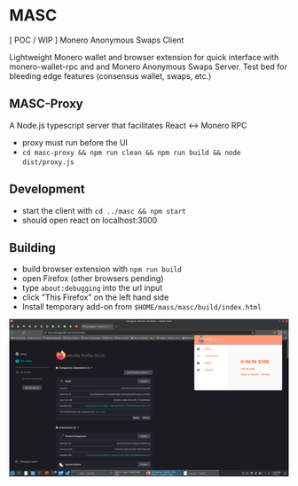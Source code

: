 # MASC

[ POC / WIP ] Monero Anonymous Swaps Client

Lightweight Monero wallet and browser extension for quick interface with
monero-wallet-rpc and and Monero Anonymous Swaps Server. Test bed for 
bleeding edge features (consensus wallet, swaps, etc.)

## MASC-Proxy

A Node.js typescript server that facilitates React <-> Monero RPC

* proxy must run before the UI
* `cd masc-proxy && npm run clean && npm run build && node dist/proxy.js`

## Development

* start the client with `cd ../masc && npm start`
* should open react on localhost:3000

## Building

* build browser extension with `npm run build`
* open Firefox (other browsers pending)
* type `about:debugging` into the url input
* click "This Firefox" on the left hand side
* Install temporary add-on from `$HOME/mass/masc/build/index.html`

<img src="./masc-poc.png" />